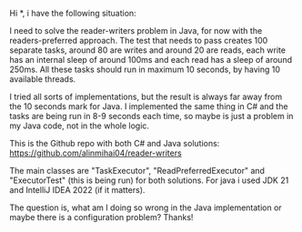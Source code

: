 Hi *, i have the following situation:

I need to solve the reader-writers problem in Java, for now with the readers-preferred approach. The test that needs to pass creates 100 separate tasks, around 80 are writes and around 20 are reads, each write has an internal sleep of around 100ms and each read has a sleep of around 250ms. All these tasks should run in maximum 10 seconds, by having 10 available threads.

I tried all sorts of implementations, but the result is always far away from the 10 seconds mark for Java. I implemented the same thing in C# and the tasks are being run in 8-9 seconds each time, so maybe is just a problem in my Java code, not in the whole logic.

This is the Github repo with both C# and Java solutions: https://github.com/alinmihai04/reader-writers

The main classes are "TaskExecutor", "ReadPreferredExecutor" and "ExecutorTest" (this is being run) for both solutions. For java i used JDK 21 and IntelliJ IDEA 2022 (if it matters).

The question is, what am I doing so wrong in the Java implementation or maybe there is a configuration problem? Thanks!
